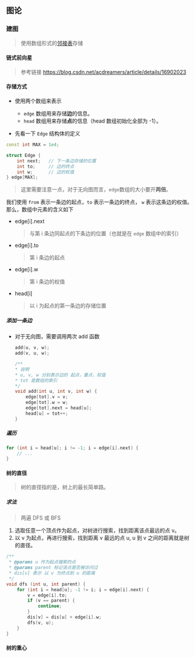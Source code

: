 ## 图论
### 建图
> 使用数组形式的[邻接表](https://zh.wikipedia.org/wiki/%E9%82%BB%E6%8E%A5%E8%A1%A8)存储

#### 链式前向星
> 参考链接 https://blog.csdn.net/acdreamers/article/details/16902023

#### 存储方式
* 使用两个数组来表示
    * `edge` 数组用来存储**边**的信息。
    * `head` 数组用来存储**点**的信息（head 数组初始化全部为 -1）。

* 先看一下 `Edge` 结构体的定义
```cpp
const int MAX = 1e4;

struct Edge {
    int next;   // 下一条边存储的位置
    int to;     // 边的终点
    int w;      // 边的权值
} edge[MAX];
```
> 这里需要注意一点，对于无向图而言，`edge`数组的大小要开**两倍**。

我们使用 `from` 表示一条边的起点，`to` 表示一条边的终点， `w` 表示这条边的权值。
那么，数组中元素的含义如下
* edge[i].next  
    > 与第 i 条边同起点的下条边的位置（也就是在 `edge` 数组中的索引）
* edge[i].to  
    > 第 i 条边的起点
* edge[i].w  
    > 第 i 条边的权值
* head[i]  
    > 以 i 为起点的第一条边的存储位置

##### 添加一条边
* 对于无向图，需要调用两次 add 函数
    ```cpp
    add(u, v, w);
    add(v, u, w);
    ```
    
    ```cpp
    /**
    * 说明
    * u, v, w 分别表示边的 起点，重点，权值
    * tot 是数组的索引
    */
    void add(int u, int v, int w) {
        edge[tot].v = v;
        edge[tot].w = w;
        edge[tot].next = head[u];
        head[u] = tot++;
    }
   ```

##### 遍历
```cpp
for (int i = head[u]; i != -1; i = edge[i].next) {
    // ...
}
```

#### 树的直径
> 树的直径指的是，树上的最长简单路。

##### 求法
> 两遍 DFS 或 BFS
1. 选取任意一个顶点作为起点，对树进行搜索，找到距离该点最远的点 v。
1. 以 v 为起点，再进行搜索，找到距离 v 最远的点 u, u 到 v 之间的距离就是树的直径。
```cpp
/**
 * @params u 作为起点搜索的点
 * @params parent 标记该点是否被访问过
 * dis[v] 表示 以 v 为终点到 u 的距离
 */
void dfs (int u, int parent) {
    for (int i = head[u]; -1 != i; i = edge[i].next) {
        v = edge[i].to;
        if (v == parent) {
            continue;
        }
        dis[v] = dis[u] + edge[i].w;
        dfs(v, u);
    }
}
```

#### 树的重心
